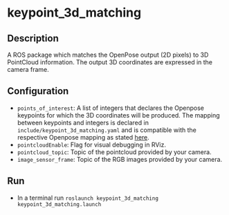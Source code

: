 # keypoint_3d_matching

## Description
A ROS package which matches the OpenPose output (2D pixels) to 3D PointCloud information. The output 3D coordinates are expressed in the camera frame.

## Configuration
* `points_of_interest`: A list of integers that declares the Openpose keypoints for which the 3D coordinates will be produced. The mapping between keypoints and integers is declared in `include/keypoint_3d_matching.yaml` and is compatible with the respective Openpose mapping as stated [here](https://github.com/CMU-Perceptual-Computing-Lab/openpose/blob/master/src/openpose/pose/poseParameters.cpp). 
* `pointcloudEnable`: Flag for visual debugging in RViz.
* `pointcloud_topic`: Topic of the pointcloud provided by your camera. 
* `image_sensor_frame`: Topic of the RGB images provided by your camera.

## Run
- In a terminal run `roslaunch keypoint_3d_matching keypoint_3d_matching.launch`
